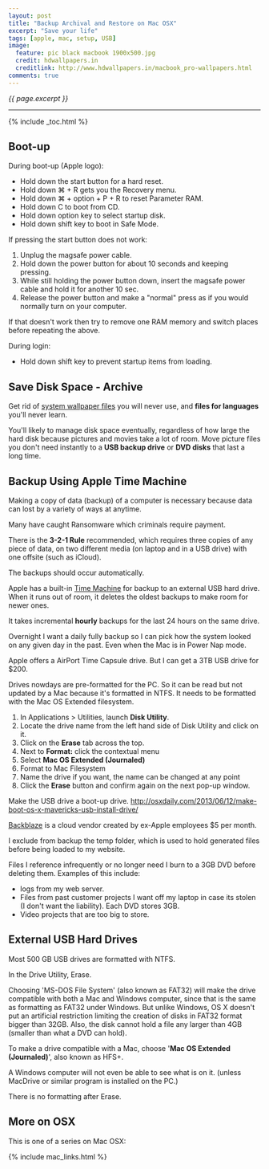 ```yaml
---
layout: post
title: "Backup Archival and Restore on Mac OSX"
excerpt: "Save your life"
tags: [apple, mac, setup, USB]
image:
  feature: pic black macbook 1900x500.jpg
  credit: hdwallpapers.in
  creditlink: http://www.hdwallpapers.in/macbook_pro-wallpapers.html
comments: true
---
```

<i>{{ page.excerpt }}</i>
<hr />

{% include _toc.html %}

<a id="Bootupz"></a>

## Boot-up

During boot-up (Apple logo):

<ul>
<li> Hold down the start button for a hard reset.</li>
<li> Hold down &#8984; + R gets you the Recovery menu. </li>
<li> Hold down &#8984; + option + P + R to reset Parameter RAM.</li>

<li> Hold down C to boot from CD.</li>
<li> Hold down option key to select startup disk.</li>
<li> Hold down shift key to boot in Safe Mode.</li>
</ul>

If pressing the start button does not work:

<ol type="1">
<li> Unplug the magsafe power cable.</li>
<li> Hold down the power button for about 10 seconds and keeping pressing.</li>
<li> While still holding the power button down, insert the magsafe power cable 
and hold it for another 10 sec.</li>
<li> Release the power button and 
make a "normal" press as if you would normally turn on your computer.</li>
</ol>

If that doesn't work then try to remove one RAM memory and 
switch places before repeating the above.

During login:

<ul>
<li> Hold down shift key to prevent startup items from 
loading.</li>
</ul>



<a id="SaveDiskSpacez"></a>

## Save Disk Space - Archive

Get rid of <a href="#Wallpaperz">system wallpaper files</a> you will never use, and
<strong>files for languages</strong> you'll never learn.

You'll likely to manage disk space eventually, regardless of how large the hard disk
because pictures and movies take a lot of room.
Move picture files you don't need instantly to a <strong>USB backup drive</strong>
or <strong>DVD disks</strong> that last a long time.


<a id="Backupz"></a>

## Backup Using Apple Time Machine

Making a copy of data (backup) 
of a computer is necessary because data can lost by a variety of 
ways at anytime.

Many have caught Ransomware which criminals require payment.

There is the <strong>3-2-1 Rule</strong> recommended, 
which requires three copies of any piece of data, 
on two different media (on laptop and in a USB drive) 
with one offsite (such as iCloud).

The backups should occur automatically.

Apple has a built-in
<a target="_blank" href="http://support.apple.com/kb/ht1427">
Time Machine</a> for backup to an external USB hard drive.
When it runs out of room, it deletes the oldest backups to make room for newer ones. 

It takes incremental <strong>hourly</strong> backups for the last 24 hours on the same drive.

Overnight I want a daily fully backup so I can pick how the system looked on any given day in the past. Even when the Mac is in Power Nap mode.

Apple offers a
AirPort Time Capsule drive.
But I can get a 3TB USB drive for $200.

Drives nowdays are pre-formatted for the PC.
So it can be read but not updated by a Mac because it's formatted in NTFS.
It needs to be formatted with the Mac OS Extended filesystem. 

<ol>
<li> In Applications > Utilities, launch <strong>Disk Utility</strong>.</li>
<li> Locate the drive name from the left hand side of Disk Utility and click on it.</li>
<li> Click on the <strong>Erase</strong> tab across the top.</li>
<li> Next to <strong>Format:</strong> click the contextual menu </li>
<li> Select <strong>Mac OS Extended (Journaled)</strong></li>
<li> Format to Mac Filesystem </li>
<li> Name the drive if you want, the name can be changed at any point</li>
<li> Click the <strong>Erase</strong> button and confirm again on the next pop-up window.</li>
</ol>

Make the USB drive a boot-up drive.
http://osxdaily.com/2013/06/12/make-boot-os-x-mavericks-usb-install-drive/

<a target="_blank" href="https://secure.backblaze.com/buy.htm">
Backblaze</a> is a cloud vendor created by ex-Apple employees
$5 per month.

I exclude from backup the temp folder, which is used to hold generated files 
before being loaded to my website.

Files I reference infrequently or no longer need I burn to a 3GB DVD before deleting them.
Examples of this include:

<ul>
<li> logs from my web server.</li>
<li> Files from past customer projects I want off my laptop in case its stolen (I don't want the liability).
Each DVD stores 3GB.</li>
<li> Video projects that are too big to store.</li>
</ul>




<a id="ExternalHDz"></a>

## External USB Hard Drives

Most 500 GB USB drives are formatted with NTFS.

In the Drive Utility, Erase.

Choosing 'MS-DOS File System' (also known as FAT32) will make the drive compatible with both a Mac and Windows computer, since that is the same as formatting as FAT32 under Windows.
But unlike Windows, OS X doesn't put an artificial restriction limiting the creation of disks in 
FAT32 format bigger than 32GB.
Also, the disk cannot hold a file any larger than 4GB (smaller than what a DVD can hold). 

To make a drive compatible with a Mac, choose '<strong>Mac OS Extended (Journaled)</strong>',
also known as HFS+.

A Windows computer will not even be able to see what is on it. 
(unless MacDrive 
or similar program is installed on the PC.)

There is no formatting after Erase.


## More on OSX

This is one of a series on Mac OSX:

{% include mac_links.html %}
